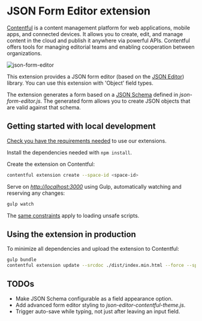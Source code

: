 # JSON Form Editor extension

[Contentful](https://www.contentful.com) is a content management platform for web applications, mobile apps, and connected devices. It allows you to create, edit, and manage content in the cloud and publish it anywhere via powerful APIs. Contentful offers tools for managing editorial teams and enabling cooperation between organizations.

![json-form-editor](http://contentful.github.io/extensions/assets/json-form-editor.png)

This extension provides a JSON form editor (based on the [JSON Editor](https://github.com/jdorn/json-editor)) library. You can use this extension with 'Object' field types.

The extension generates a form based on a [JSON Schema](https://json-schema.org/) defined in _json-form-editor.js_. The generated form allows you to create JSON objects that are valid against that schema.

## Getting started with local development

[Check you have the requirements needed](../README.md#extensions-samples) to use our extensions.

Install the dependencies needed with `npm install`.

Create the extension on Contentful:

```bash
contentful extension create --space-id <space-id>
```

Serve on _<http://localhost:3000>_ using Gulp, automatically watching and reserving any changes:

```bash
gulp watch
```

The [same constraints](../README.md#debugging-on-your-local-environment) apply to loading unsafe scripts.

## Using the extension in production

To minimize all dependencies and upload the extension to Contentful:

```bash
gulp bundle
contentful extension update --srcdoc ./dist/index.min.html --force --space-id <space-id>
```

## TODOs

- Make JSON Schema configurable as a field appearance option.
- Add advanced form editor styling to _json-editor-contentful-theme.js_.
- Trigger auto-save while typing, not just after leaving an input field.
